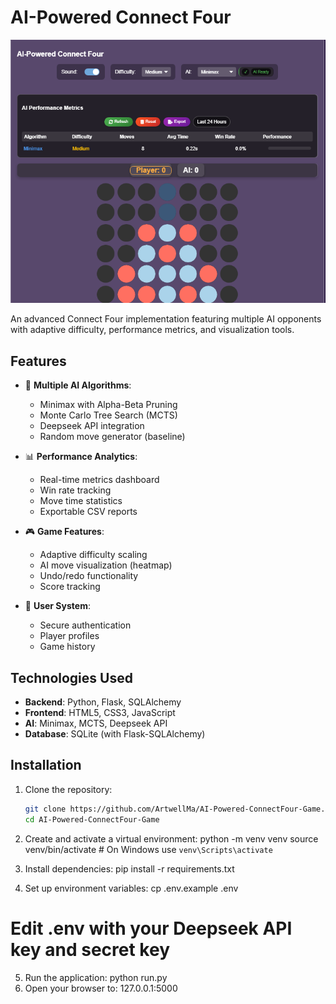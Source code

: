 # AI-Powered Connect Four

![Game Screenshot](/app/static/UI.png)

An advanced Connect Four implementation featuring multiple AI opponents with adaptive difficulty, performance metrics, and visualization tools.

## Features

- 🧠 **Multiple AI Algorithms**:
  - Minimax with Alpha-Beta Pruning
  - Monte Carlo Tree Search (MCTS)
  - Deepseek API integration
  - Random move generator (baseline)

- 📊 **Performance Analytics**:
  - Real-time metrics dashboard
  - Win rate tracking
  - Move time statistics
  - Exportable CSV reports

- 🎮 **Game Features**:
  - Adaptive difficulty scaling
  - AI move visualization (heatmap)
  - Undo/redo functionality
  - Score tracking

- 🔐 **User System**:
  - Secure authentication
  - Player profiles
  - Game history

## Technologies Used

- **Backend**: Python, Flask, SQLAlchemy
- **Frontend**: HTML5, CSS3, JavaScript
- **AI**: Minimax, MCTS, Deepseek API
- **Database**: SQLite (with Flask-SQLAlchemy)

## Installation

1. Clone the repository:
   ```bash
   git clone https://github.com/ArtwellMa/AI-Powered-ConnectFour-Game.git
   cd AI-Powered-ConnectFour-Game
2. Create and activate a virtual environment:
python -m venv venv
source venv/bin/activate  # On Windows use `venv\Scripts\activate`

4. Install dependencies:
pip install -r requirements.txt

6. Set up environment variables:
 cp .env.example .env
# Edit .env with your Deepseek API key and secret key

5. Run the application:
 python run.py
7. Open your browser to:
   127.0.0.1:5000
